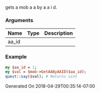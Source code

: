 gets a mob a a by a a i d.
### Arguments
**Name**|**Type**|**Description**
:---|:---|:---
aa_id||

### Example

```perl
my $aa_id = 1;
my $val = $mob->GetAAByAAID($aa_id);
quest::say($val); # Returns uint
```


Generated On 2018-04-29T00:35:14-07:00